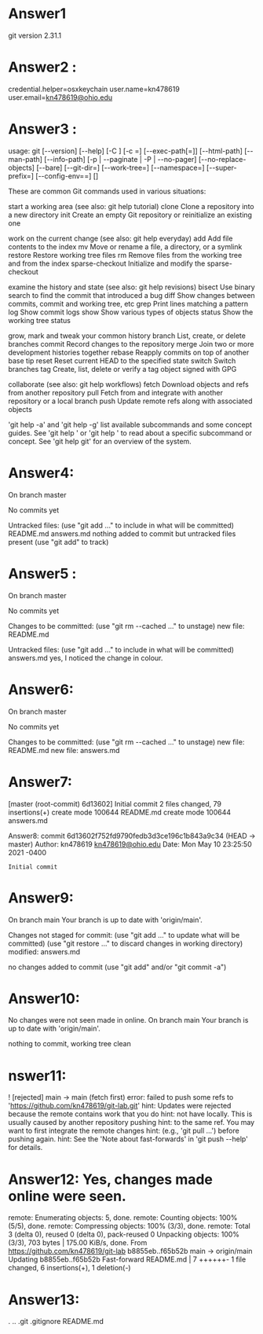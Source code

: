  # Answer1 
 git version 2.31.1

 # Answer2 : 
 credential.helper=osxkeychain
user.name=kn478619
user.email=kn478619@ohio.edu

# Answer3 :
 usage: git [--version] [--help] [-C <path>] [-c <name>=<value>]
           [--exec-path[=<path>]] [--html-path] [--man-path] [--info-path]
           [-p | --paginate | -P | --no-pager] [--no-replace-objects] [--bare]
           [--git-dir=<path>] [--work-tree=<path>] [--namespace=<name>]
           [--super-prefix=<path>] [--config-env=<name>=<envvar>]
           <command> [<args>]

These are common Git commands used in various situations:

start a working area (see also: git help tutorial)
   clone             Clone a repository into a new directory
   init              Create an empty Git repository or reinitialize an existing one

work on the current change (see also: git help everyday)
   add               Add file contents to the index
   mv                Move or rename a file, a directory, or a symlink
   restore           Restore working tree files
   rm                Remove files from the working tree and from the index
   sparse-checkout   Initialize and modify the sparse-checkout

examine the history and state (see also: git help revisions)
   bisect            Use binary search to find the commit that introduced a bug
   diff              Show changes between commits, commit and working tree, etc
   grep              Print lines matching a pattern
   log               Show commit logs
   show              Show various types of objects
   status            Show the working tree status

grow, mark and tweak your common history
   branch            List, create, or delete branches
   commit            Record changes to the repository
   merge             Join two or more development histories together
   rebase            Reapply commits on top of another base tip
   reset             Reset current HEAD to the specified state
   switch            Switch branches
   tag               Create, list, delete or verify a tag object signed with GPG

collaborate (see also: git help workflows)
   fetch             Download objects and refs from another repository
   pull              Fetch from and integrate with another repository or a local branch
   push              Update remote refs along with associated objects

'git help -a' and 'git help -g' list available subcommands and some
concept guides. See 'git help <command>' or 'git help <concept>'
to read about a specific subcommand or concept.
See 'git help git' for an overview of the system.

# Answer4: 
 On branch master

No commits yet

Untracked files:
  (use "git add <file>..." to include in what will be committed)
        README.md
        answers.md
nothing added to commit but untracked files present (use "git add" to track)

# Answer5 :
 On branch master

No commits yet

Changes to be committed:
  (use "git rm --cached <file>..." to unstage)
        new file:   README.md

Untracked files:
  (use "git add <file>..." to include in what will be committed)
        answers.md
yes, I noticed the change in colour.

# Answer6:
 On branch master

No commits yet

Changes to be committed:
  (use "git rm --cached <file>..." to unstage)
        new file:   README.md
        new file:   answers.md

# Answer7:
 [master (root-commit) 6d13602] Initial commit
 2 files changed, 79 insertions(+)
 create mode 100644 README.md
 create mode 100644 answers.md

 Answer8: commit 6d13602f752fd9790fedb3d3ce196c1b843a9c34 (HEAD -> master)
Author: kn478619 <kn478619@ohio.edu>
Date:   Mon May 10 23:25:50 2021 -0400

    Initial commit

# Answer9: 
On branch main
Your branch is up to date with 'origin/main'.

Changes not staged for commit:
  (use "git add <file>..." to update what will be committed)
  (use "git restore <file>..." to discard changes in working directory)
        modified:   answers.md

no changes added to commit (use "git add" and/or "git commit -a")

# Answer10: 
No changes were not seen made in online.
On branch main
Your branch is up to date with 'origin/main'.

nothing to commit, working tree clean

# nswer11:  
! [rejected]        main -> main (fetch first)
error: failed to push some refs to 'https://github.com/kn478619/git-lab.git'
hint: Updates were rejected because the remote contains work that you do
hint: not have locally. This is usually caused by another repository pushing
hint: to the same ref. You may want to first integrate the remote changes
hint: (e.g., 'git pull ...') before pushing again.
hint: See the 'Note about fast-forwards' in 'git push --help' for details.

# Answer12: Yes, changes made online were seen.
remote: Enumerating objects: 5, done.
remote: Counting objects: 100% (5/5), done.
remote: Compressing objects: 100% (3/3), done.
remote: Total 3 (delta 0), reused 0 (delta 0), pack-reused 0
Unpacking objects: 100% (3/3), 703 bytes | 175.00 KiB/s, done.
From https://github.com/kn478619/git-lab
   b8855eb..f65b52b  main       -> origin/main
Updating b8855eb..f65b52b
Fast-forward
 README.md | 7 ++++++-
 1 file changed, 6 insertions(+), 1 deletion(-)

 # Answer13:
 .               ..              .git            .gitignore      README.md







